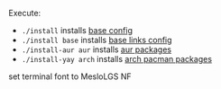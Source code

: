 Execute:
* `./install` installs [base config](./base.yaml)
* `./install base` installs [base links config](./dotbot-profiles/base.yaml)
* `./install-aur aur` installs [aur packages](./dotbot-profiles/aur.yaml)
* `./install-yay arch` installs [arch pacman packages](./dotbot-profiles/arch.yaml)
 
set terminal font to MesloLGS NF

